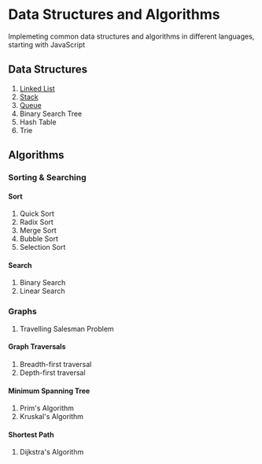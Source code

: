 # Data Structures and Algorithms

Implemeting common data structures and algorithms in different languages, starting with JavaScript

## Data Structures

1. [Linked List](./DataStructures/LinkedList/LinkedList.md)
2. [Stack](./DataStructures/Stack/Stack.md)
3. [Queue](./DataStructures/Queue/Queue.md)
4. Binary Search Tree
5. Hash Table
6. Trie

## Algorithms

### Sorting & Searching

#### Sort

1. Quick Sort
2. Radix Sort
3. Merge Sort
4. Bubble Sort
5. Selection Sort

#### Search

1. Binary Search
2. Linear Search

### Graphs

1. Travelling Salesman Problem

#### Graph Traversals

1. Breadth-first traversal
2. Depth-first traversal

#### Minimum Spanning Tree 

1. Prim's Algorithm
2. Kruskal's Algorithm

#### Shortest Path

1. Dijkstra's Algorithm



